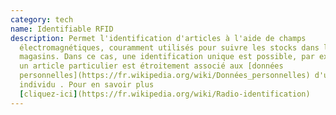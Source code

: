 ```yaml
---
category: tech
name: Identifiable RFID
description: Permet l'identification d'articles à l'aide de champs
  électromagnétiques, couramment utilisés pour suivre les stocks dans les
  magasins. Dans ce cas, une identification unique est possible, par exemple si
  un article particulier est étroitement associé aux [données
  personnelles](https://fr.wikipedia.org/wiki/Données_personnelles) d'un
  individu . Pour en savoir plus
  [cliquez-ici](https://fr.wikipedia.org/wiki/Radio-identification)
---
```

